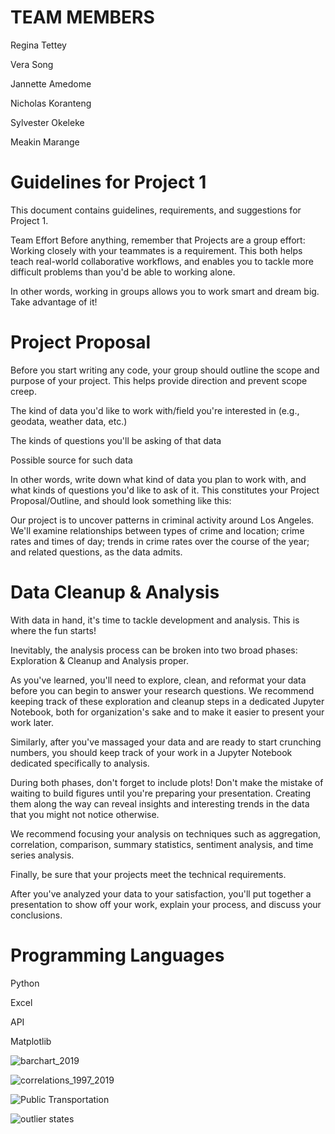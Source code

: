 

# TEAM MEMBERS

Regina Tettey

Vera Song

Jannette Amedome

Nicholas Koranteng

Sylvester Okeleke

Meakin Marange

# Guidelines for Project 1

This document contains guidelines, requirements, and suggestions for Project 1.

Team Effort
Before anything, remember that Projects are a group effort: Working closely with your teammates is a requirement. This both helps teach real-world collaborative workflows, and enables you to tackle more difficult problems than you'd be able to working alone.

In other words, working in groups allows you to work smart and dream big. Take advantage of it!

# Project Proposal
Before you start writing any code, your group should outline the scope and purpose of your project. This helps provide direction and prevent scope creep.

The kind of data you'd like to work with/field you're interested in (e.g., geodata, weather data, etc.)

The kinds of questions you'll be asking of that data

Possible source for such data

In other words, write down what kind of data you plan to work with, and what kinds of questions you'd like to ask of it. This constitutes your Project Proposal/Outline, and should look something like this:

Our project is to uncover patterns in criminal activity around Los Angeles. We'll examine relationships between types of crime and location; crime rates and times of day; trends in crime rates over the course of the year; and related questions, as the data admits.


# Data Cleanup & Analysis
With data in hand, it's time to tackle development and analysis. This is where the fun starts!

Inevitably, the analysis process can be broken into two broad phases: Exploration & Cleanup and Analysis proper.

As you've learned, you'll need to explore, clean, and reformat your data before you can begin to answer your research questions. We recommend keeping track of these exploration and cleanup steps in a dedicated Jupyter Notebook, both for organization's sake and to make it easier to present your work later.

Similarly, after you've massaged your data and are ready to start crunching numbers, you should keep track of your work in a Jupyter Notebook dedicated specifically to analysis.

During both phases, don't forget to include plots! Don't make the mistake of waiting to build figures until you're preparing your presentation. Creating them along the way can reveal insights and interesting trends in the data that you might not notice otherwise.

We recommend focusing your analysis on techniques such as aggregation, correlation, comparison, summary statistics, sentiment analysis, and time series analysis.

Finally, be sure that your projects meet the technical requirements.

After you've analyzed your data to your satisfaction, you'll put together a presentation to show off your work, explain your process, and discuss your conclusions.

# Programming Languages

Python

Excel

API

Matplotlib


![barchart_2019](https://user-images.githubusercontent.com/71161293/110711739-0e69e880-81ce-11eb-8a12-0e647986f136.png)

![correlations_1997_2019](https://user-images.githubusercontent.com/71161293/110711886-4709c200-81ce-11eb-9075-1d5002c57c1a.png)

![Public Transportation](https://user-images.githubusercontent.com/71161293/110711906-4f61fd00-81ce-11eb-8409-61e4dd45e039.png)

![outlier states](https://user-images.githubusercontent.com/71161293/110711926-5ab52880-81ce-11eb-9d76-7abd0a1cb42d.png)


